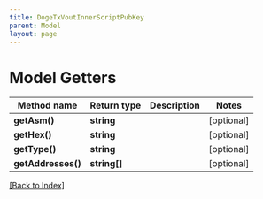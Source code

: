 ```yaml
---
title: DogeTxVoutInnerScriptPubKey
parent: Model
layout: page
---
```


# Model Getters

Method name | Return type | Description | Notes
------------ | ------------- | ------------- | -------------
**getAsm()** | **string** |  | [optional]
**getHex()** | **string** |  | [optional]
**getType()** | **string** |  | [optional]
**getAddresses()** | **string[]** |  | [optional]

[[Back to Index]](../index.md)
